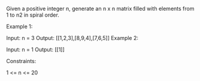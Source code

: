 Given a positive integer n, generate an n x n matrix filled with elements from 1 to n2 in spiral order.


Example 1:


Input: n = 3
Output: [[1,2,3],[8,9,4],[7,6,5]]
Example 2:

Input: n = 1
Output: [[1]]
 

Constraints:

1 <= n <= 20